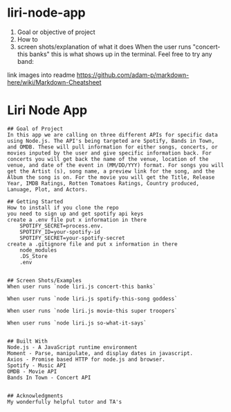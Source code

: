# liri-node-app

1) Goal or objective of project
2) How to 
3) screen shots/explanation of what it does
When the user runs "concert-this banks" this is what shows up in the terminal. Feel free to try any band:

link images into readme
https://github.com/adam-p/markdown-here/wiki/Markdown-Cheatsheet


# Liri Node App

    ## Goal of Project
    In this app we are calling on three different APIs for specific data using Node.js. The API's being targeted are Spotify, Bands in Town, and OMDB. These will pull information for either songs, concerts, or movies inputed by the user and give specific information back. For concerts you will get back the name of the venue, location of the venue, and date of the event in (MM/DD/YYY) format. For songs you will get the Artist (s), song name, a preview link for the song, and the Album the song is on. For the movie you will get the Title, Release Year, IMDB Ratings, Rotten Tomatoes Ratings, Country produced, Lanuage, Plot, and Actors. 

    ## Getting Started
    How to install if you clone the repo
    you need to sign up and get spotify api keys
    create a .env file put x information in there
        SPOTIFY_SECRET=process.env. 
        SPOTIFY_ID=your-spotify-id
        SPOTIFY_SECRET=your-spotify-secret
    create a .gitignore file and put x information in there
        node_modules
        .DS_Store
        .env


    ## Screen Shots/Examples
    When user runs `node liri.js concert-this banks`

    When user runs `node liri.js spotify-this-song goddess`

    When user runs `node liri.js movie-this super troopers`

    When user runs `node liri.js so-what-it-says`
    

    ## Built With
    Node.js - A JavaScript runtime environment
    Moment - Parse, manipulate, and display dates in javascript.
    Axios - Promise based HTTP for node.js and browser.
    Spotify - Music API
    OMDB - Movie API
    Bands In Town - Concert API


    ## Acknowledgments
    My wonderfully helpful tutor and TA's 